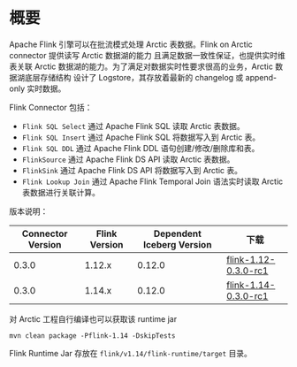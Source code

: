 # 概要
Apache Flink 引擎可以在批流模式处理 Arctic 表数据。Flink on Arctic connector 提供读写 Arctic 数据湖的能力 且满足数据一致性保证，也提供实时维表关联 Arctic 数据湖的能力。为了满足对数据实时性要求很高的业务，Arctic 数据湖底层存储结构 设计了 Logstore，其存放着最新的 changelog 或 append-only 实时数据。 

Flink Connector 包括：

- `Flink SQL Select` 通过 Apache Flink SQL 读取 Arctic 表数据。
- `Flink SQL Insert` 通过 Apache Flink SQL 将数据写入到 Arctic 表。
- `Flink SQL DDL` 通过 Apache Flink DDL 语句创建/修改/删除库和表。
- `FlinkSource` 通过 Apache Flink DS API 读取 Arctic 表数据。
- `FlinkSink` 通过 Apache Flink DS API 将数据写入到 Arctic 表。
- `Flink Lookup Join` 通过 Apache Flink Temporal Join 语法实时读取 Arctic 表数据进行关联计算。

版本说明：

| Connector Version | Flink Version     | Dependent Iceberg Version |  下载 |
| ----------------- | ----------------- |  ----------------- |  ----------------- |
| 0.3.0             | 1.12.x            | 0.12.0            | [flink-1.12-0.3.0-rc1](https://github.com/NetEase/arctic/releases/download/v0.3.0-rc1/arctic-flink-runtime-1.12-0.3.0.jar)|
| 0.3.0             | 1.14.x            | 0.12.0            | [flink-1.14-0.3.0-rc1](https://github.com/NetEase/arctic/releases/download/v0.3.0-rc1/arctic-flink-runtime-1.14-0.3.0.jar)|

对 Arctic 工程自行编译也可以获取该 runtime jar

`mvn clean package -Pflink-1.14 -DskipTests`

Flink Runtime Jar 存放在 `flink/v1.14/flink-runtime/target` 目录。

